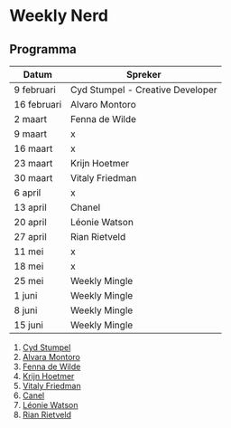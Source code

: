 # Weekly Nerd 

## Programma

| Datum  | Spreker |
|---|---|
| 9 februari  | Cyd Stumpel - Creative Developer |
| 16 februari  | Alvaro Montoro |
| 2 maart  | Fenna de Wilde |
| 9 maart  | x |
| 16 maart  | x |
| 23 maart  | Krijn Hoetmer |
| 30 maart  | Vitaly Friedman |
| 6 april  | x |
| 13 april  | Chanel |
| 20 april  | Léonie Watson |
| 27 april  | Rian Rietveld |
| 11 mei  | x |
| 18 mei  | x |
| 25 mei  | Weekly Mingle |
| 1 juni  | Weekly Mingle |
| 8 juni  | Weekly Mingle |
| 15 juni  | Weekly Mingle |






1. [Cyd Stumpel](https://github.com/gwenversteegh/weekly-nerd-2122/blob/master/weekly%20nerds/1.CydStumpel.md)
2. [Alvara Montoro](https://github.com/gwenversteegh/weekly-nerd-2122/blob/master/weekly%20nerds/2.AlvaraMontoro.md)
3. [Fenna de Wilde](https://github.com/gwenversteegh/weekly-nerd-2122/blob/master/weekly%20nerds/3.FennadeWilde.md)
4. [Krijn Hoetmer](https://github.com/gwenversteegh/weekly-nerd-2122/blob/master/weekly%20nerds/4.KrijnHoetmer.md)
5. [Vitaly Friedman](https://github.com/gwenversteegh/weekly-nerd-2122/blob/master/weekly%20nerds/5.VitalyFriedman.md)
6. [Canel](https://github.com/gwenversteegh/weekly-nerd-2122/blob/master/weekly%20nerds/6.Chanel.md)
7. [Léonie Watson](https://github.com/gwenversteegh/weekly-nerd-2122/blob/master/weekly%20nerds/7.LéonieWatson.md)
8. [Rian Rietveld](https://github.com/gwenversteegh/weekly-nerd-2122/blob/master/weekly%20nerds/8.RianRietveld.md)



